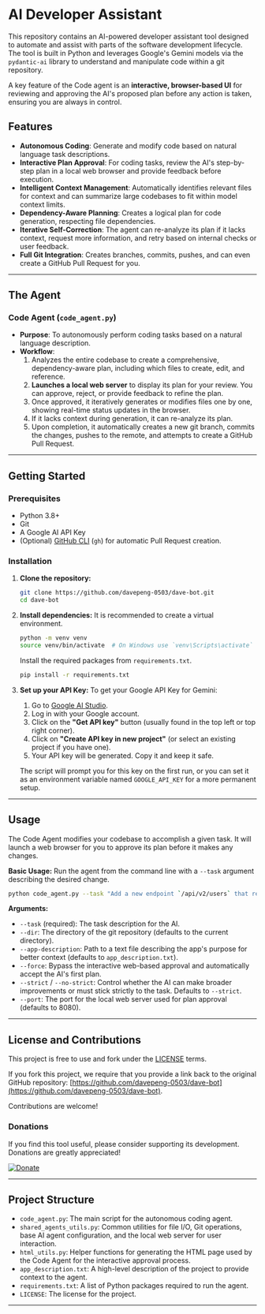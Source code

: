 # AI Developer Assistant

This repository contains an AI-powered developer assistant tool designed to automate and assist with parts of the software development lifecycle. The tool is built in Python and leverages Google's Gemini models via the `pydantic-ai` library to understand and manipulate code within a git repository.

A key feature of the Code agent is an **interactive, browser-based UI** for reviewing and approving the AI's proposed plan before any action is taken, ensuring you are always in control.

## Features

*   **Autonomous Coding**: Generate and modify code based on natural language task descriptions.
*   **Interactive Plan Approval**: For coding tasks, review the AI's step-by-step plan in a local web browser and provide feedback before execution.
*   **Intelligent Context Management**: Automatically identifies relevant files for context and can summarize large codebases to fit within model context limits.
*   **Dependency-Aware Planning**: Creates a logical plan for code generation, respecting file dependencies.
*   **Iterative Self-Correction**: The agent can re-analyze its plan if it lacks context, request more information, and retry based on internal checks or user feedback.
*   **Full Git Integration**: Creates branches, commits, pushes, and can even create a GitHub Pull Request for you.

---

## The Agent

### Code Agent (`code_agent.py`)

*   **Purpose**: To autonomously perform coding tasks based on a natural language description.
*   **Workflow**:
    1.  Analyzes the entire codebase to create a comprehensive, dependency-aware plan, including which files to create, edit, and reference.
    2.  **Launches a local web server** to display its plan for your review. You can approve, reject, or provide feedback to refine the plan.
    3.  Once approved, it iteratively generates or modifies files one by one, showing real-time status updates in the browser.
    4.  If it lacks context during generation, it can re-analyze its plan.
    5.  Upon completion, it automatically creates a new git branch, commits the changes, pushes to the remote, and attempts to create a GitHub Pull Request.

---

## Getting Started

### Prerequisites

*   Python 3.8+
*   Git
*   A Google AI API Key
*   (Optional) [GitHub CLI](https://cli.github.com/) (`gh`) for automatic Pull Request creation.

### Installation

1.  **Clone the repository:**
    ```bash
    git clone https://github.com/davepeng-0503/dave-bot.git
    cd dave-bot
    ```

2.  **Install dependencies:**
    It is recommended to create a virtual environment.
    ```bash
    python -m venv venv
    source venv/bin/activate  # On Windows use `venv\Scripts\activate`
    ```
    Install the required packages from `requirements.txt`.
    ```bash
    pip install -r requirements.txt
    ```

3.  **Set up your API Key:**
    To get your Google API Key for Gemini:
    1.  Go to [Google AI Studio](https://aistudio.google.com/).
    2.  Log in with your Google account.
    3.  Click on the **"Get API key"** button (usually found in the top left or top right corner).
    4.  Click on **"Create API key in new project"** (or select an existing project if you have one).
    5.  Your API key will be generated. Copy it and keep it safe.

    The script will prompt you for this key on the first run, or you can set it as an environment variable named `GOOGLE_API_KEY` for a more permanent setup.

---

## Usage

The Code Agent modifies your codebase to accomplish a given task. It will launch a web browser for you to approve its plan before it makes any changes.

**Basic Usage:**
Run the agent from the command line with a `--task` argument describing the desired change.

```bash
python code_agent.py --task "Add a new endpoint `/api/v2/users` that returns a list of usernames."
```

**Arguments:**

*   `--task` (required): The task description for the AI.
*   `--dir`: The directory of the git repository (defaults to the current directory).
*   `--app-description`: Path to a text file describing the app's purpose for better context (defaults to `app_description.txt`).
*   `--force`: Bypass the interactive web-based approval and automatically accept the AI's first plan.
*   `--strict` / `--no-strict`: Control whether the AI can make broader improvements or must stick strictly to the task. Defaults to `--strict`.
*   `--port`: The port for the local web server used for plan approval (defaults to 8080).

---
## License and Contributions

This project is free to use and fork under the [LICENSE](./LICENSE) terms.

If you fork this project, we require that you provide a link back to the original GitHub repository: [https://github.com/davepeng-0503/dave-bot](https://github.com/davepeng-0503/dave-bot).

Contributions are welcome!

### Donations

If you find this tool useful, please consider supporting its development. Donations are greatly appreciated!

[![Donate](https://img.shields.io/badge/Donate-PayPal-yellow.svg)](https://www.paypal.com/ncp/payment/ELWZ6Q2MZ72CE)

---
## Project Structure

*   `code_agent.py`: The main script for the autonomous coding agent.
*   `shared_agents_utils.py`: Common utilities for file I/O, Git operations, base AI agent configuration, and the local web server for user interaction.
*   `html_utils.py`: Helper functions for generating the HTML page used by the Code Agent for the interactive approval process.
*   `app_description.txt`: A high-level description of the project to provide context to the agent.
*   `requirements.txt`: A list of Python packages required to run the agent.
*   `LICENSE`: The license for the project.

---
